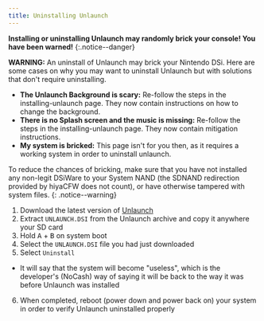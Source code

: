 ```yaml
---
title: Uninstalling Unlaunch
---
```


**Installing or uninstalling Unlaunch may randomly brick your console! You have been warned!**
{:.notice--danger}

**WARNING:** An uninstall of Unlaunch may brick your Nintendo DSi. Here are some cases on why you may want to uninstall Unlaunch but with solutions that don't require uninstalling.

- **The Unlaunch Background is scary:** Re-follow the steps in the installing-unlaunch page. They now contain instructions on how to change the background.
- **There is no Splash screen and the music is missing:** Re-follow the steps in the installing-unlaunch page. They now contain mitigation instructions.
- **My system is bricked:** This page isn't for you then, as it requires a working system in order to uninstall unlaunch.

To reduce the chances of bricking, make sure that you have not installed any non-legit DSiWare to your System NAND (the SDNAND redirection provided by hiyaCFW does not count), or have otherwise tampered with system files.
{: .notice--warning}

1. Download the latest version of [Unlaunch](https://problemkaputt.de/unlaunch.zip)
2. Extract `UNLAUNCH.DSI` from the Unlaunch archive and copy it anywhere your SD card
3. Hold <kbd>A</kbd> + <kbd>B</kbd> on system boot
4. Select the `UNLAUNCH.DSI` file you had just downloaded
5. Select `Uninstall`
  - It will say that the system will become "useless", which is the developer's (NoCash) way of saying it will be back to the way it was before Unlaunch was installed
6. When completed, reboot (power down and power back on) your system in order to verify Unlaunch uninstalled properly
